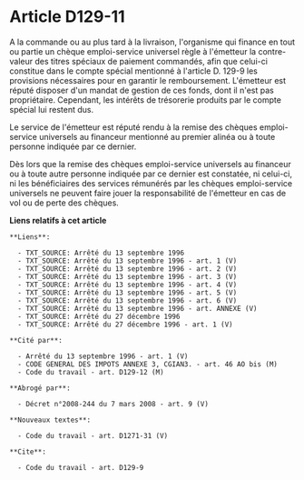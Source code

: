 # Article D129-11

A la commande ou au plus tard à la livraison, l'organisme qui finance en tout ou partie un chèque emploi-service universel
règle à l'émetteur la contre-valeur des titres spéciaux de paiement commandés, afin que celui-ci constitue dans le compte
spécial mentionné à l'article D. 129-9 les provisions nécessaires pour en garantir le remboursement. L'émetteur est réputé
disposer d'un mandat de gestion de ces fonds, dont il n'est pas propriétaire. Cependant, les intérêts de trésorerie produits
par le compte spécial lui restent dus.

Le service de l'émetteur est réputé rendu à la remise des chèques emploi-service universels au financeur mentionné au premier
alinéa ou à toute personne indiquée par ce dernier.

Dès lors que la remise des chèques emploi-service universels au financeur ou à toute autre personne indiquée par ce dernier
est constatée, ni celui-ci, ni les bénéficiaires des services rémunérés par les chèques emploi-service universels ne peuvent
faire jouer la responsabilité de l'émetteur en cas de vol ou de perte des chèques.

**Liens relatifs à cet article**

	**Liens**:

	  - TXT_SOURCE: Arrêté du 13 septembre 1996
	  - TXT_SOURCE: Arrêté du 13 septembre 1996 - art. 1 (V)
	  - TXT_SOURCE: Arrêté du 13 septembre 1996 - art. 2 (V)
	  - TXT_SOURCE: Arrêté du 13 septembre 1996 - art. 3 (V)
	  - TXT_SOURCE: Arrêté du 13 septembre 1996 - art. 4 (V)
	  - TXT_SOURCE: Arrêté du 13 septembre 1996 - art. 5 (V)
	  - TXT_SOURCE: Arrêté du 13 septembre 1996 - art. 6 (V)
	  - TXT_SOURCE: Arrêté du 13 septembre 1996 - art. ANNEXE (V)
	  - TXT_SOURCE: Arrêté du 27 décembre 1996
	  - TXT_SOURCE: Arrêté du 27 décembre 1996 - art. 1 (V)

	**Cité par**:

	  - Arrêté du 13 septembre 1996 - art. 1 (V)
	  - CODE GENERAL DES IMPOTS ANNEXE 3, CGIAN3. - art. 46 AO bis (M)
	  - Code du travail - art. D129-12 (M)

	**Abrogé par**:

	  - Décret n°2008-244 du 7 mars 2008 - art. 9 (V)

	**Nouveaux textes**:

	  - Code du travail - art. D1271-31 (V)

	**Cite**:

	  - Code du travail - art. D129-9
